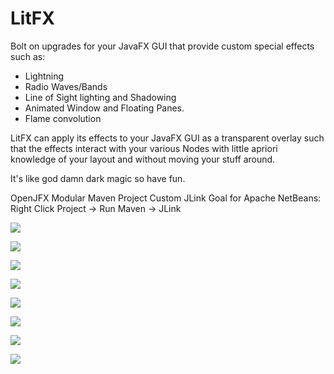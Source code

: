 # LitFX
Bolt on upgrades for your JavaFX GUI that provide custom special effects such as:

- Lightning 
- Radio Waves/Bands
- Line of Sight lighting and Shadowing
- Animated Window and Floating Panes. 
- Flame convolution

LitFX can apply its effects to your JavaFX GUI as a transparent overlay such that the effects interact with your various Nodes with little apriori knowledge of your layout and without moving your stuff around.

It's like god damn dark magic so have fun.

OpenJFX Modular Maven Project
Custom JLink Goal for Apache NetBeans: Right Click Project -> Run Maven -> JLink

![](/media/infernogalore.png)

![](/media/waveshaper.png)

![](/media/covalentpanes.png)

![](/media/shadows.png)

![](/media/pjchainlitfx.png)

![](/media/ridelitfx.png)

![](/media/LitFX.png)

![](/media/band-waves.png)
